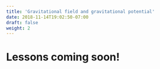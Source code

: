 ```yaml
---
title: 'Gravitational field and gravitational potential'
date: 2018-11-14T19:02:50-07:00
draft: false
weight: 2
---
```


# Lessons coming soon!